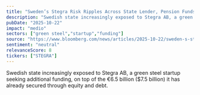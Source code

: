 ```yaml
---
title: "Sweden’s Stegra Risk Ripples Across State Lender, Pension Funds"
description: "Swedish state increasingly exposed to Stegra AB, a green steel startup seeking additional funding, on top of the €6.5 billion ($7.5 billion) it has already secured through equity and debt."
pubDate: "2025-10-22"
impact: "medio"
sectors: ["green steel","startup","funding"]
source: "https://www.bloomberg.com/news/articles/2025-10-22/sweden-s-stegra-risk-ripples-across-state-lender-pension-funds"
sentiment: "neutral"
relevanceScore: 8
tickers: ["STEGRA"]
---
```


Swedish state increasingly exposed to Stegra AB, a green steel startup seeking additional funding, on top of the €6.5 billion ($7.5 billion) it has already secured through equity and debt.
